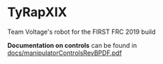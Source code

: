 # TyRapXIX

Team Voltage's robot for the FIRST FRC 2019 build

**Documentation on controls** can be found in [docs/manipulatorControlsRevBPDF.pdf](https://github.com/Team-Voltage-386/TyRapXIX/blob/master/docs/manipulatorControlsRevBPDF.pdf)